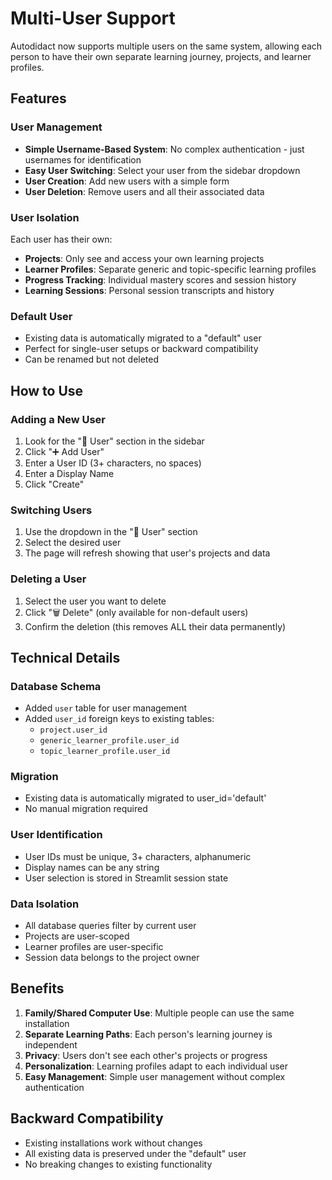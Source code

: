 # Multi-User Support

Autodidact now supports multiple users on the same system, allowing each person to have their own separate learning journey, projects, and learner profiles.

## Features

### User Management
- **Simple Username-Based System**: No complex authentication - just usernames for identification
- **Easy User Switching**: Select your user from the sidebar dropdown
- **User Creation**: Add new users with a simple form
- **User Deletion**: Remove users and all their associated data

### User Isolation
Each user has their own:
- **Projects**: Only see and access your own learning projects
- **Learner Profiles**: Separate generic and topic-specific learning profiles
- **Progress Tracking**: Individual mastery scores and session history
- **Learning Sessions**: Personal session transcripts and history

### Default User
- Existing data is automatically migrated to a "default" user
- Perfect for single-user setups or backward compatibility
- Can be renamed but not deleted

## How to Use

### Adding a New User
1. Look for the "👤 User" section in the sidebar
2. Click "➕ Add User"
3. Enter a User ID (3+ characters, no spaces)
4. Enter a Display Name
5. Click "Create"

### Switching Users
1. Use the dropdown in the "👤 User" section
2. Select the desired user
3. The page will refresh showing that user's projects and data

### Deleting a User
1. Select the user you want to delete
2. Click "🗑️ Delete" (only available for non-default users)
3. Confirm the deletion (this removes ALL their data permanently)

## Technical Details

### Database Schema
- Added `user` table for user management
- Added `user_id` foreign keys to existing tables:
  - `project.user_id`
  - `generic_learner_profile.user_id`
  - `topic_learner_profile.user_id`

### Migration
- Existing data is automatically migrated to user_id='default'
- No manual migration required

### User Identification
- User IDs must be unique, 3+ characters, alphanumeric
- Display names can be any string
- User selection is stored in Streamlit session state

### Data Isolation
- All database queries filter by current user
- Projects are user-scoped
- Learner profiles are user-specific
- Session data belongs to the project owner

## Benefits

1. **Family/Shared Computer Use**: Multiple people can use the same installation
2. **Separate Learning Paths**: Each person's learning journey is independent
3. **Privacy**: Users don't see each other's projects or progress
4. **Personalization**: Learning profiles adapt to each individual user
5. **Easy Management**: Simple user management without complex authentication

## Backward Compatibility

- Existing installations work without changes
- All existing data is preserved under the "default" user
- No breaking changes to existing functionality